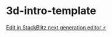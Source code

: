 # 3d-intro-template

[Edit in StackBlitz next generation editor ⚡️](https://stackblitz.com/~/github.com/mynameisgump/3d-intro-template)